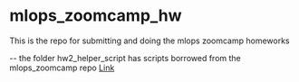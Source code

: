 # mlops_zoomcamp_hw
This is the repo for submitting and doing the mlops zoomcamp homeworks


 -- the folder hw2_helper_script has scripts borrowed from the mlops_zoomcamp repo [Link](https://github.com/DataTalksClub/mlops-zoomcamp) 
 
